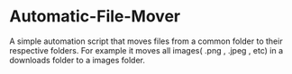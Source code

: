 # Automatic-File-Mover
A simple automation script that moves files from a common folder to their respective folders.  For example it moves all images( .png , .jpeg , etc) in a downloads folder to a images folder.
